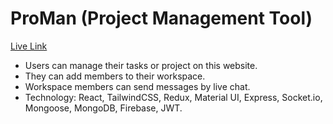 # ProMan (Project Management Tool)
[Live Link](https://pro-man.netlify.app/)

* Users can manage their tasks or project on this website.
* They can add members to their workspace.
* Workspace members can send messages by live chat.
* Technology: React, TailwindCSS, Redux, Material UI, Express, Socket.io, Mongoose, MongoDB, Firebase, JWT.
